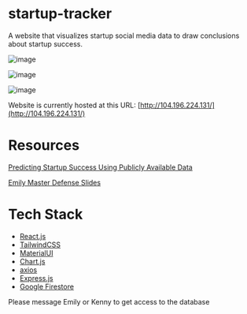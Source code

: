 # startup-tracker

A website that visualizes startup social media data to draw conclusions about startup success.

![image](https://user-images.githubusercontent.com/49251143/213969906-276882e8-f294-4a5c-936b-5de59f9b8af3.png)

![image](https://user-images.githubusercontent.com/49251143/223628353-d1a3dabf-5164-49b1-8dd1-0d26a45f1954.png)

![image](https://user-images.githubusercontent.com/49251143/223628512-36e1ad5b-e64c-49d8-9255-a7ed1d550220.png)

Website is currently hosted at this URL: [http://104.196.224.131/](http://104.196.224.131/)

# Resources

[Predicting Startup Success Using Publicly Available Data](https://drive.google.com/file/d/1bfbzbbVeFdBxRVeWjBTIEj-16HjIILgn/view?usp=sharing)

[Emily Master Defense Slides](https://drive.google.com/file/d/1bfbzbbVeFdBxRVeWjBTIEj-16HjIILgn/view?usp=sharing)

# Tech Stack

-  [React.js](https://reactjs.org/)
-  [TailwindCSS](https://tailwindcss.com/)
-  [MaterialUI](https://mui.com/material-ui/getting-started/overview/)
-  [Chart.js](https://www.chartjs.org/)
-  [axios](https://axios-http.com/)
-  [Express.js](https://expressjs.com/)
-  [Google Firestore](https://firebase.google.com/docs/firestore/)

Please message Emily or Kenny to get access to the database
